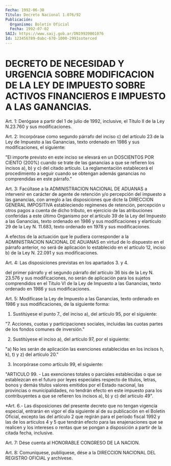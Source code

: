 ```yaml
---
Fecha: 1992-06-30
Título: Decreto Nacional 1.076/92
Publicación:
  Organismo: Boletín Oficial
  Fecha: 1992-07-02
SAIJ: https://www.saij.gob.ar/DN19920001076
Id: 123456789-0abc-670-1000-2991soterced
---
```

# DECRETO DE NECESIDAD Y URGENCIA SOBRE MODIFICACION DE LA LEY DE IMPUESTO SOBRE ACTIVOS FINANCIEROS E IMPUESTO A LAS GANANCIAS.

<a id="1"></a>
Art.  1: Derógase a partir del 1 de julio de 1992, inclusive, el Título II de la Ley N.23.760 y sus modificaciones.

<a id="2"></a>
Art.  2:  Incorpórase  como  segundo párrafo del inciso c) del artículo 23 de la Ley de Impuesto a  las  Ganancias, texto ordenado en 1986 y sus modificaciones, el siguiente:

"El importe previsto en este inciso se elevará  en  un  DOSCIENTOS POR  CIENTO  (200%)  cuando  se  trate  de  las  ganancias a que se refieren  los  incisos  a),  b)  y  c)  del  citado  artículo.   La reglamentación  establecerá  el  procedimiento  a  seguir cuando se obtengan   además  ganancias  no  comprendidas  en  este  párrafo."

<a id="3"></a>
Art. 3: Facúltase a la ADMINISTRACION NACIONAL DE ADUANAS a intervenir en carácter de agente de retención y/o percepción del impuesto a las ganancias, con arreglo a las disposiciones que dicte la DIRECCION GENERAL IMPOSITIVA estableciendo regímenes de retención, percepción u otros pagos a cuenta de dicho tributo, en ejercicio de las atribuciones conferidas a este último Organismo por el artículo 39 de la Ley del Impuesto a las Ganancias, texto ordenado en 1986 y sus modificaciones y elartículo 29 de la Ley N. 11.683, texto ordenado en 1978  y sus modificaciones.

A efectos  de  la actuación que  le  pudiera  corresponder  a  la ADMINISTRACION NACIONAL  DE ADUANAS en virtud de lo dispuesto en el párrafo  anterior, no será  de  aplicación  lo  establecido  en  el artículo 12,  inciso  b)  de la Ley N. 22.091 y sus modificaciones.

<a id="4"></a>
Art.  4:  Las disposiciones previstas en los apartados 3. y 4.

del primer párrafo  y  el segundo párrafo del artículo 36 bis de la Ley N. 23.576 y sus modificaciones, no serán de aplicación para los sujetos comprendidos en el Título VI  de  la  Ley de Impuesto a las Ganancias, texto ordenado en 1986 y sus modificaciones.

<a id="5"></a>
Art.  5:  Modifícase la Ley de Impuesto a las Ganancias, texto ordenado en 1986  y  sus modificaciones, de la siguiente forma:

1. Sustitúyese el punto  7.,  del  inciso a), del artículo 95, por el siguiente:

"7.  Acciones, cuotas y participaciones  sociales,  incluidas  las cuotas partes de los fondos comunes de inversión."

2. Sustitúyese el inciso a), del artículo 97, por el siguiente:

"a) No  les  serán de aplicación las exenciones establecidas en los incisos h, k), t) y z) del artículo 20."

3. Incorpórase como artículo 99, el siguiente:

"ARTICULO 99.  - Las exenciones totales o parciales establecidas o que se establezcan  en  el  futuro por leyes especiales respecto de títulos, letras, bonos y demás  títulos  valores  emitidos  por  el Estado  nacional,  las  provincias  o  municipalidades,  no tendrán efecto  en  este impuesto para los contribuyentes a que se refieren los incisos a), b) y c) del artículo 49".

<a id="6"></a>
*Art. 6.- Las disposiciones del presente decreto que no tengan vigencia  especial,  entrarán  en  vigor  el día siguiente al de su publicación en el Boletín Oficial, excepto  las  del artículo 2 que regirán para el período fiscal 1992 y las de los artículos  4  y  5 que  tendrán  efecto  para  las enajenaciones que se realicen y los intereses o rentas que se pongan  a  disposición  a  partir  de  la citada fecha, inclusive.

<a id="7"></a>
Art.  7:  Dése  cuenta  al  HONORABLE  CONGRESO  DE LA NACION.

<a id="8"></a>
Art.  8: Comuníquese, publíquese, dése a la DIRECCION NACIONAL DEL REGISTRO OFICIAL y archívese.